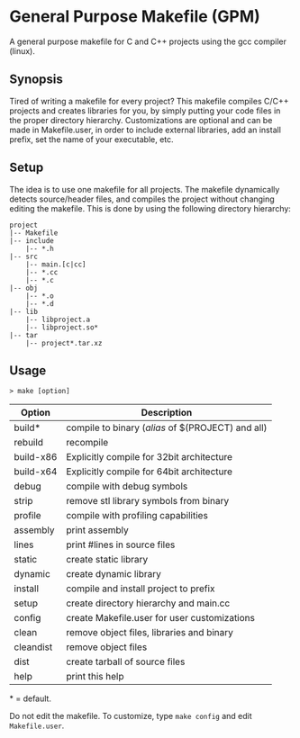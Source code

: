 # General Purpose Makefile (GPM)

A general purpose makefile for C and C++ projects using the gcc compiler (linux).

## Synopsis
Tired of writing a makefile for every project? This makefile compiles C/C++ projects and creates libraries for you, by simply putting your code files in the proper directory hierarchy. Customizations are optional and can be made in Makefile.user, in order to include external libraries, add an install prefix, set the name of your executable, etc.

## Setup
The idea is to use one makefile for all projects. The makefile dynamically detects source/header files, and compiles the project without changing editing the makefile. This is done by using the following directory hierarchy:

    project
    |-- Makefile
    |-- include
        |-- *.h
    |-- src
        |-- main.[c|cc]
        |-- *.cc
        |-- *.c
    |-- obj
        |-- *.o
        |-- *.d
    |-- lib
        |-- libproject.a
        |-- libproject.so*
    |-- tar
        |-- project*.tar.xz


## Usage
    > make [option]

| Option | Description |
| --- |--- |
| build\*   | compile to binary (*alias* of $(PROJECT) and all)|
| rebuild   | recompile                                     |
| build-x86 | Explicitly compile for 32bit architecture     |
| build-x64 | Explicitly compile for 64bit architecture     |
| debug     | compile with debug symbols                    |
| strip     | remove stl library symbols from binary        |
| profile   | compile with profiling capabilities           |
| assembly  | print assembly                                |
| lines     | print #lines in source files                  |
| static    | create static library                         |
| dynamic   | create dynamic library                        |
| install   | compile and install project to prefix         |
| setup     | create directory hierarchy and main.cc        |
| config    | create Makefile.user for user customizations  |
| clean     | remove object files, libraries and binary     |
| cleandist | remove object files                           |
| dist      | create tarball of source files                |
| help      | print this help                               |

\* = default.

Do not edit the makefile. To customize, type `make config` and edit `Makefile.user`.

